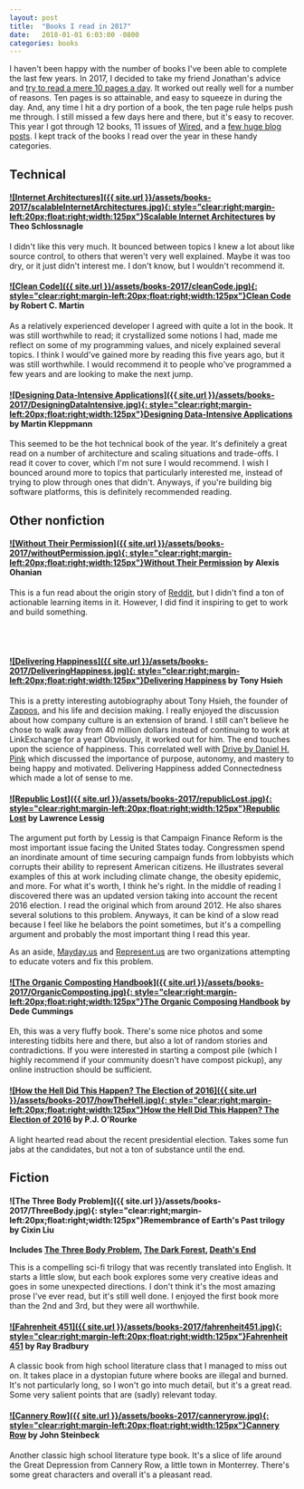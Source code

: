 ```yaml
---
layout: post
title:  "Books I read in 2017"
date:   2018-01-01 6:03:00 -0800
categories: books
---
```


I haven't been happy with the number of books I've been able to complete the last few years. In 2017, I decided to take my friend Jonathan's advice and [try to read a mere 10 pages a day](http://blog.jpalardy.com/posts/10-pages-a-day/). It worked out really well for a number of reasons. Ten pages is so attainable, and easy to squeeze in during the day. And, any time I hit a dry portion of a book, the ten page rule helps push me through. I still missed a few days here and there, but it's easy to recover. This year I got through 12 books, 11 issues of [Wired](https://www.wired.com/), and a [few huge blog posts](https://waitbutwhy.com/2017/04/neuralink.html). I kept track of the books I read over the year in these handy categories.

## Technical

#### [![Internet Architectures]({{ site.url }}/assets/books-2017/scalableInternetArchitectures.jpg){: style="clear:right;margin-left:20px;float:right;width:125px"}](http://a.co/2qb8uBD)[Scalable Internet Architectures](http://a.co/2qb8uBD) by Theo Schlossnagle
I didn't like this very much. It bounced between topics I knew a lot about like source control, to others that weren't very well explained. Maybe it was too dry, or it just didn't interest me. I don't know, but I wouldn't recommend it.

#### [![Clean Code]({{ site.url }}/assets/books-2017/cleanCode.jpg){: style="clear:right;margin-left:20px;float:right;width:125px"}](http://a.co/3m8qcVt)[Clean Code](http://a.co/3m8qcVt) by Robert C. Martin
As a relatively experienced developer I agreed with quite a lot in the book. It was still worthwhile to read; it crystallized some notions I had, made me reflect on some of my programming values, and nicely explained several topics. I think I would've gained more by reading this five years ago, but it was still worthwhile. I would recommend it to people who've programmed a few years and are looking to make the next jump.


#### [![Designing Data-Intensive Applications]({{ site.url }}/assets/books-2017/DesigningDataIntensive.jpg){: style="clear:right;margin-left:20px;float:right;width:125px"}](http://a.co/5l4JTMU)[Designing Data-Intensive Applications](http://a.co/5l4JTMU) by Martin Kleppmann
This seemed to be the hot technical book of the year. It's definitely a great read on a number of architecture and scaling situations and trade-offs. I read it cover to cover, which I'm not sure I would recommend. I wish I bounced around more to topics that particularly interested me, instead of trying to plow through ones that didn't. Anyways, if you're building big software platforms, this is definitely recommended reading.


## Other nonfiction

#### [![Without Their Permission]({{ site.url }}/assets/books-2017/withoutPermission.jpg){: style="clear:right;margin-left:20px;float:right;width:125px"}](http://a.co/0yTgsli)[Without Their Permission](http://a.co/0yTgsli) by Alexis Ohanian
This is a fun read about the origin story of [Reddit](https://reddit.com), but I didn't find a ton of actionable learning items in it. However, I did find it inspiring to get to work and build something.
<br /><br /><br /><br />

#### [![Delivering Happiness]({{ site.url }}/assets/books-2017/DeliveringHappiness.jpg){: style="clear:right;margin-left:20px;float:right;width:125px"}](http://a.co/0hZLc4h)[Delivering Happiness](http://a.co/0hZLc4h) by Tony Hsieh
This is a pretty interesting autobiography about Tony Hsieh, the founder of [Zappos](https://zappos.com), and his life and decision making. I really enjoyed the discussion about how company culture is an extension of brand. I still can't believe he chose to walk away from 40 million dollars instead of continuing to work at LinkExchange for a year! Obviously, it worked out for him. The end touches upon the science of happiness. This correlated well with [Drive by Daniel H. Pink](http://a.co/cNNPQzU) which discussed the importance of purpose, autonomy, and mastery to being happy and motivated. Delivering Happiness added Connectedness which made a lot of sense to me.


#### [![Republic Lost]({{ site.url }}/assets/books-2017/republicLost.jpg){: style="clear:right;margin-left:20px;float:right;width:125px"}](http://a.co/ikygplJ)[Republic Lost](http://a.co/ikygplJ ) by Lawrence Lessig
The argument put forth by Lessig is that Campaign Finance Reform is the most important issue facing the United States today. Congressmen spend an inordinate amount of time securing campaign funds from lobbyists which corrupts their ability to represent American citizens. He illustrates several examples of this at work including climate change, the obesity epidemic, and more. For what it's worth, I think he's right. In the middle of reading I discovered there was an updated version taking into account the recent 2016 election. I read the original which from around 2012. He also shares several solutions to this problem. Anyways, it can be kind of a slow read because I feel like he belabors the point sometimes, but it's a compelling argument and probably the most important thing I read this year. 

As an aside, [Mayday.us](https://mayday.us/) and [Represent.us](https://represent.us/) are two organizations attempting to educate voters and fix this problem.

#### [![The Organic Composting Handbook]({{ site.url }}/assets/books-2017/OrganicComposting.jpg){: style="clear:right;margin-left:20px;float:right;width:125px"}](http://a.co/eTBmPwb)[The Organic Composing Handbook](http://a.co/eTBmPwb ) by Dede Cummings
Eh, this was a very fluffy book. There's some nice photos and some interesting tidbits here and there, but also a lot of random stories and contradictions. If you were interested in starting a compost pile (which I highly recommend if your community doesn't have compost pickup), any online instruction should be sufficient.


#### [![How the Hell Did This Happen? The Election of 2016]({{ site.url }}/assets/books-2017/howTheHell.jpg){: style="clear:right;margin-left:20px;float:right;width:125px"}](http://a.co/foX4sGV )[How the Hell Did This Happen? The Election of 2016](http://a.co/eTBmPwb ) by P.J. O'Rourke
A light hearted read about the recent presidential election. Takes some fun jabs at the candidates, but not a ton of substance until the end.



## Fiction

#### ![The Three Body Problem]({{ site.url }}/assets/books-2017/ThreeBody.jpg){: style="clear:right;margin-left:20px;float:right;width:125px"}Remembrance of Earth's Past trilogy by Cixin Liu
**Includes [The Three Body Problem](http://a.co/60C24Ml), [The Dark Forest](http://a.co/j8MJnnN), [Death's End](http://a.co/ekSFTJF)**

This is a compelling sci-fi trilogy that was recently translated into English. It starts a little slow, but each book explores some very creative ideas and goes in some unexpected directions. I don't think it's the most amazing prose I've ever read, but it's still well done. I enjoyed the first book more than the 2nd and 3rd, but they were all worthwhile.


#### [![Fahrenheit 451]({{ site.url }}/assets/books-2017/fahrenheit451.jpg){: style="clear:right;margin-left:20px;float:right;width:125px"}](http://a.co/6IbAFUB)[Fahrenheit 451](http://a.co/6IbAFUB) by Ray Bradbury
A classic book from high school literature class that I managed to miss out on. It takes place in a dystopian future where books are illegal and burned. It's not particularly long, so I won't go into much detail, but it's a great read. Some very salient points that are (sadly) relevant today.

#### [![Cannery Row]({{ site.url }}/assets/books-2017/canneryrow.jpg){: style="clear:right;margin-left:20px;float:right;width:125px"}](http://a.co/6XnNbpB)[Cannery Row](http://a.co/6XnNbpB) by John Steinbeck
Another classic high school literature type book. It's a slice of life around the Great Depression from Cannery Row, a little town in Monterrey. There's some great characters and overall it's a pleasant read.


